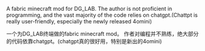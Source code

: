 A fabric minecraft mod for DG_LAB.
The author is not proficient in programming, and the vast majority of the code relies on chatgpt.(Chattpt is really user-friendly, especially the newly released 4omini)


一个为DG_LAB终端做的fabric minecraft mod。
作者对编程并不熟练，绝大部分的代码依靠chatgpt。(chatgpt真的很好用，特别是新出的4omini)

